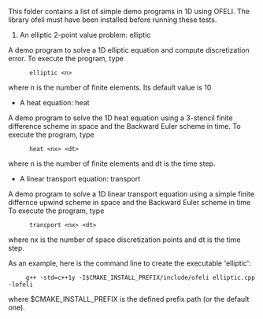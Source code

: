 
This folder contains a list of simple demo programs in 1D using OFELI.
The library ofeli must have been installed before running these tests.

1. An elliptic 2-point value problem: elliptic

A demo program to solve a 1D elliptic equation and compute discretization error.
To execute the program, type

          elliptic <n>

where n is the number of finite elements. Its default value is 10

- A heat equation: heat

A demo program to solve the 1D heat equation using a 3-stencil finite difference scheme in space
and the Backward Euler scheme in time.
To execute the program, type

          heat <nx> <dt>

where n is the number of finite elements and dt is the time step.

- A linear transport equation: transport

A demo program to solve a 1D linear transport equation using a simple finite differnce upwind scheme
in space and the Backward Euler scheme in time
To execute the program, type

          transport <nx> <dt>

where nx is the number of space discretization points and dt is the time step.

As an example, here is the command line to create the executable
'elliptic':

         g++ -std=c++1y -I$CMAKE_INSTALL_PREFIX/include/ofeli elliptic.cpp -lofeli

where $CMAKE_INSTALL_PREFIX is the defined prefix path (or the default one).
